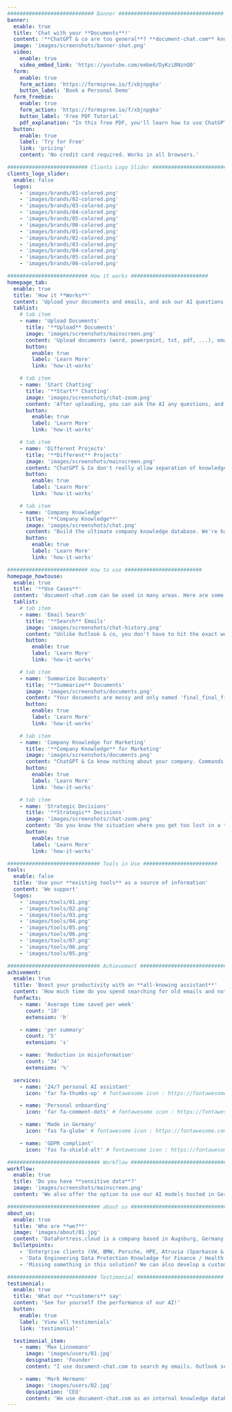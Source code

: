 ```yaml
---
############################ Banner ##################################
banner:
  enable: true
  title: 'Chat with your **Documents**!'
  content: '**ChatGPT & co are too general**? **document-chat.com** knows your uploaded documents and responds with **specific company knowledge including sources**!'
  image: 'images/screenshots/banner-shot.png'
  video:
    enable: true
    video_embed_link: 'https://youtube.com/embed/DyKzi8NznQ0'
  form:
    enable: true
    form_action: 'https://formspree.io/f/xbjnpgko'
    button_label: 'Book a Personal Demo'
  form_freebie:
    enable: true
    form_action: 'https://formspree.io/f/xbjnpgko'
    button_label: 'Free PDF Tutorial'
    pdf_explanation: "In this free PDF, you'll learn how to use ChatGPT with documents, the challenges with GDPR & co, and step-by-step instructions on setting up a self-hosted solution."
  button:
    enable: true
    label: 'Try for Free'
    link: 'pricing'
    content: 'No credit card required. Works in all browsers.'

########################## Clients Logo Slider #########################
clients_logo_slider:
  enable: false
  logos:
    - 'images/brands/01-colored.png'
    - 'images/brands/02-colored.png'
    - 'images/brands/03-colored.png'
    - 'images/brands/04-colored.png'
    - 'images/brands/05-colored.png'
    - 'images/brands/06-colored.png'
    - 'images/brands/01-colored.png'
    - 'images/brands/02-colored.png'
    - 'images/brands/03-colored.png'
    - 'images/brands/04-colored.png'
    - 'images/brands/05-colored.png'
    - 'images/brands/06-colored.png'

########################## How it works #########################
homepage_tab:
  enable: true
  title: 'How it **Works**'
  content: 'Upload your documents and emails, and ask our AI questions about them. It will remember all notes and emails, and respond with specific company knowledge! Have a team? Build a knowledge base that only your team can see!'
  tablist:
    # tab item
    - name: 'Upload Documents'
      title: '**Upload** Documents'
      image: 'images/screenshots/mainscreen.png'
      content: 'Upload documents (word, powerpoint, txt, pdf, ...), emails, or notes, and our AI will read them on secure German servers.'
      button:
        enable: true
        label: 'Learn More'
        link: 'how-it-works'

    # tab item
    - name: 'Start Chatting'
      title: '**Start** Chatting'
      image: 'images/screenshots/chat-zoom.png'
      content: 'After uploading, you can ask the AI any questions, and it will answer with knowledge from the documents, even including sources and citations!'
      button:
        enable: true
        label: 'Learn More'
        link: 'how-it-works'

    # tab item
    - name: 'Different Projects'
      title: '**Different** Projects'
      image: 'images/screenshots/mainscreen.png'
      content: "ChatGPT & Co don't really allow separation of knowledge by projects. What if certain team members are only allowed to see certain projects? What if you constantly get answers with knowledge from other projects? document-chat.com allows separation of knowledge by projects and teams."
      button:
        enable: true
        label: 'Learn More'
        link: 'how-it-works'

    # tab item
    - name: 'Company Knowledge'
      title: '**Company Knowledge**'
      image: 'images/screenshots/chat.png'
      content: "Build the ultimate company knowledge database. We're happy to help with reading in internal documentation such as Confluence, Jira, Gitlab, etc., so you can provide your employees or customers with an internal chatbot with all their company knowledge!"
      button:
        enable: true
        label: 'Learn More'
        link: 'how-it-works'

########################## How to use #########################
homepage_howtouse:
  enable: true
  title: '**Use Cases**'
  content: 'document-chat.com can be used in many areas. Here are some examples of how you can use document-chat.com for yourself and in your company.'
  tablist:
    # tab item
    - name: 'Email Search'
      title: '**Search** Emails'
      image: 'images/screenshots/chat-history.png'
      content: "Unlike Outlook & co, you don't have to hit the exact word, our AI can also retrieve knowledge from context. So you'll also find hits for searches like 'what was the price in the XY offer?', instead of scrolling through the timeline."
      button:
        enable: true
        label: 'Learn More'
        link: 'how-it-works'

    # tab item
    - name: 'Summarize Documents'
      title: '**Summarize** Documents'
      image: 'images/screenshots/documents.png'
      content: "Your documents are messy and only named 'final_final_final.docx'? Our AI can create a summary for you, helping you get to the important information faster."
      button:
        enable: true
        label: 'Learn More'
        link: 'how-it-works'

    # tab item
    - name: 'Company Knowledge for Marketing'
      title: '**Company Knowledge** for Marketing'
      image: 'images/screenshots/documents.png'
      content: "ChatGPT & Co know nothing about your company. Commands like 'write an ad text for the XY fridge' don't work. Our AI can do this, as long as it has been fed with enough information from the documents. This allows you to give specific instructions like 'write an ad text for the XY fridge targeting 18-25 year olds'."
      button:
        enable: true
        label: 'Learn More'
        link: 'how-it-works'

    # tab item
    - name: 'Strategic Decisions'
      title: '**Strategic** Decisions'
      image: 'images/screenshots/chat-zoom.png'
      content: 'Do you know the situation where you get too lost in a topic, and there may be more important focus areas? Our AI can help you with the overview, as it can remember much more information than you. This way, you can make decisions faster and more efficiently.'
      button:
        enable: true
        label: 'Learn More'
        link: 'how-it-works'

############################## Tools in Use ########################
tools:
  enable: false
  title: 'Use your **existing tools** as a source of information'
  content: 'We support'
  logos:
    - 'images/tools/01.png'
    - 'images/tools/02.png'
    - 'images/tools/03.png'
    - 'images/tools/04.png'
    - 'images/tools/05.png'
    - 'images/tools/06.png'
    - 'images/tools/07.png'
    - 'images/tools/08.png'
    - 'images/tools/05.png'

############################## Achievement ##############################
achivement:
  enable: true
  title: 'Boost your productivity with an **all-knowing assistant**'
  content: 'How much time do you spend searching for old emails and notes? What if your virtual assistant could remember every document, email, and note from the past years?'
  funfacts:
    - name: 'Average time saved per week'
      count: '18'
      extension: 'h'

    - name: 'per summary'
      count: '5'
      extension: 's'

    - name: 'Reduction in misinformation'
      count: '34'
      extension: '%'

  services:
    - name: '24/7 personal AI assistant'
      icon: 'far fa-thumbs-up' # fontawesome icon : https://fontawesome.com/icons

    - name: 'Personal onboarding'
      icon: 'far fa-comment-dots' # fontawesome icon : https://fontawesome.com/icons

    - name: 'Made in Germany'
      icon: 'fas fa-globe' # fontawesome icon : https://fontawesome.com/icons

    - name: 'GDPR compliant'
      icon: 'fas fa-shield-alt' # fontawesome icon : https://fontawesome.com/icons

############################## Workflow ################################
workflow:
  enable: true
  title: 'Do you have **sensitive data**?'
  image: 'images/screenshots/mainscreen.png'
  content: 'We also offer the option to use our AI models hosted in Germany, so that you can comply with all information security requirements (BaFin / Hospital Information Security Law).'

############################## about us ################################
about_us:
  enable: true
  title: 'Who are **we?**'
  image: 'images/about/01.jpg'
  content: 'DataFortress.cloud is a company based in Augsburg, Germany, specializing in Data Engineering in the Machine Learning / Big Data field. Our clients include VW, BMW, Porsche, HPE, Atruvia (Sparkasse & Volksbank), and many more. Now, we also offer our expertise in the form of SaaS products.'
  bulletpoints:
    - 'Enterprise clients (VW, BMW, Porsche, HPE, Atruvia (Sparkasse & Volksbank), and many more)'
    - 'Data Engineering Data Protection Knowledge for Finance / Health'
    - 'Missing something in this solution? We can also develop a custom solution for you!'

############################# Testimonial ############################
testimonial:
  enable: true
  title: 'What our **customers** say'
  content: 'See for yourself the performance of our AI!'
  button:
    enable: true
    label: 'View all testimonials'
    link: 'testimonial'

  testimonial_item:
    - name: 'Max Linnemann'
      image: 'images/users/01.jpg'
      designation: 'Founder'
      content: "I use document-chat.com to search my emails. Outlook search never really worked for me, but document-chat.com always finds what I'm looking for! Top!"

    - name: 'Mark Hermann'
      image: 'images/users/02.jpg'
      designation: 'CEO'
      content: 'We use document-chat.com as an internal knowledge database. Our Confluence pages are relatively well maintained, but the search function is just not as good, or information gets lost. The document-chat.com chatbot is integrated into our intranet, and can answer questions from employees much faster.'
---
```

